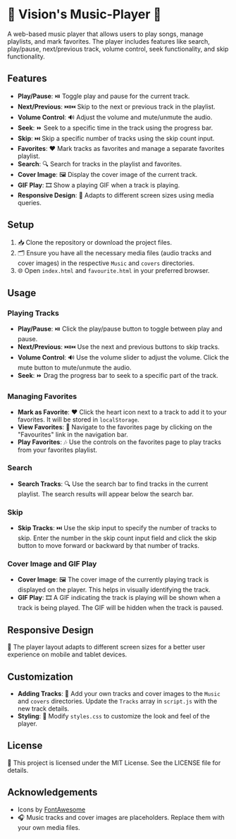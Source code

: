# 🎵 Vision's Music-Player 🎵

A web-based music player that allows users to play songs, manage playlists, and mark favorites. The player includes features like search, play/pause, next/previous track, volume control, seek functionality, and skip functionality.

## Features

- **Play/Pause**: ⏯️ Toggle play and pause for the current track.
- **Next/Previous**: ⏭️⏮️ Skip to the next or previous track in the playlist.
- **Volume Control**: 🔊 Adjust the volume and mute/unmute the audio.
- **Seek**: ⏩ Seek to a specific time in the track using the progress bar.
- **Skip**: ⏭️ Skip a specific number of tracks using the skip count input.
- **Favorites**: ❤️ Mark tracks as favorites and manage a separate favorites playlist.
- **Search**: 🔍 Search for tracks in the playlist and favorites.
- **Cover Image**: 🖼️ Display the cover image of the current track.
- **GIF Play**: 🎞️ Show a playing GIF when a track is playing.
- **Responsive Design**: 📱 Adapts to different screen sizes using media queries.

## Setup

1. 📥 Clone the repository or download the project files.
2. 🗂️ Ensure you have all the necessary media files (audio tracks and cover images) in the respective `Music` and `covers` directories.
3. 🌐 Open `index.html` and `favourite.html` in your preferred browser.

## Usage

### Playing Tracks

- **Play/Pause**: ⏯️ Click the play/pause button to toggle between play and pause.
- **Next/Previous**: ⏭️⏮️ Use the next and previous buttons to skip tracks.
- **Volume Control**: 🔊 Use the volume slider to adjust the volume. Click the mute button to mute/unmute the audio.
- **Seek**: ⏩ Drag the progress bar to seek to a specific part of the track.

### Managing Favorites

- **Mark as Favorite**: ❤️ Click the heart icon next to a track to add it to your favorites. It will be stored in `localStorage`.
- **View Favorites**: 📄 Navigate to the favorites page by clicking on the "Favourites" link in the navigation bar.
- **Play Favorites**: 🎶 Use the controls on the favorites page to play tracks from your favorites playlist.

### Search

- **Search Tracks**: 🔍 Use the search bar to find tracks in the current playlist. The search results will appear below the search bar.

### Skip

- **Skip Tracks**: ⏭️ Use the skip input to specify the number of tracks to skip. Enter the number in the skip count input field and click the skip button to move forward or backward by that number of tracks.

### Cover Image and GIF Play

- **Cover Image**: 🖼️ The cover image of the currently playing track is displayed on the player. This helps in visually identifying the track.
- **GIF Play**: 🎞️ A GIF indicating the track is playing will be shown when a track is being played. The GIF will be hidden when the track is paused.

## Responsive Design

📱 The player layout adapts to different screen sizes for a better user experience on mobile and tablet devices.

## Customization

- **Adding Tracks**: 🎵 Add your own tracks and cover images to the `Music` and `covers` directories. Update the `Tracks` array in `script.js` with the new track details.
- **Styling**: 🎨 Modify `styles.css` to customize the look and feel of the player.

## License

📜 This project is licensed under the MIT License. See the LICENSE file for details.

## Acknowledgements

- Icons by [FontAwesome](https://fontawesome.com)
- 🎧 Music tracks and cover images are placeholders. Replace them with your own media files.

